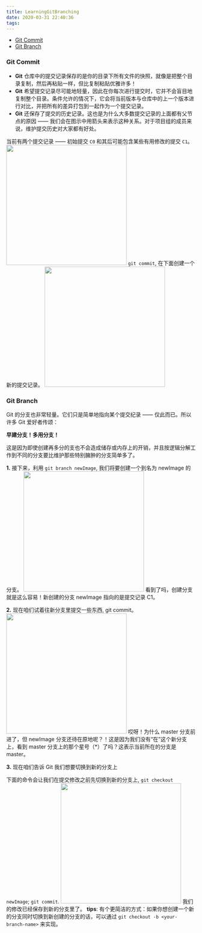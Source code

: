 ```yaml
---
title: LearningGitBranching
date: 2020-03-31 22:40:36
tags:
---
```


<!-- TOC -->

- [Git Commit](#git-commit)
- [Git Branch](#git-branch)

<!-- /TOC -->

### Git Commit

- **Git** 仓库中的提交记录保存的是你的目录下所有文件的快照，就像是把整个目录复制，然后再粘贴一样，但比复制粘贴优雅许多！
- **Git** 希望提交记录尽可能地轻量，因此在你每次进行提交时，它并不会盲目地复制整个目录。条件允许的情况下，它会将当前版本与仓库中的上一个版本进行对比，并把所有的差异打包到一起作为一个提交记录。
- **Git** 还保存了提交的历史记录。这也是为什么大多数提交记录的上面都有父节点的原因 —— 我们会在图示中用箭头来表示这种关系。对于项目组的成员来说，维护提交历史对大家都有好处。

当前有两个提交记录 —— 初始提交 `C0` 和其后可能包含某些有用修改的提交 `C1`。
<img class="shadow" width="320" src="c1.png" />
`git commit`, 在下面创建一个新的提交记录。
<img class="shadow" width="320" src="c0.png" />

### Git Branch

Git 的分支也非常轻量。它们只是简单地指向某个提交纪录 —— 仅此而已。所以许多 Git 爱好者传颂：

**早建分支！多用分支！**

这是因为即使创建再多分的支也不会造成储存或内存上的开销，并且按逻辑分解工作到不同的分支要比维护那些特别臃肿的分支简单多了。

**1.** 接下来，利用 `git branch newImage`, 我们将要创建一个到名为 newImage 的分支。
<img class="shadow" width="320" src="c2.png" />
看到了吗，创建分支就是这么容易！新创建的分支 newImage 指向的是提交记录 C1。

**2.** 现在咱们试着往新分支里提交一些东西, git commit。
<img class="shadow" width="320" src="c3.png" />
哎呀！为什么 master 分支前进了，但 newImage 分支还待在原地呢？！这是因为我们没有“在”这个新分支上，看到 master 分支上的那个星号（\*）了吗？这表示当前所在的分支是 master。

**3.** 现在咱们告诉 Git 我们想要切换到新的分支上

下面的命令会让我们在提交修改之前先切换到新的分支上, `git checkout newImage`; `git commit`.
<img class="shadow" width="320" src="c4.png" />
我们的修改已经保存到新的分支里了。
**tips**: 有个更简洁的方式：如果你想创建一个新的分支同时切换到新创建的分支的话，可以通过 `git checkout -b <your-branch-name>` 来实现。
